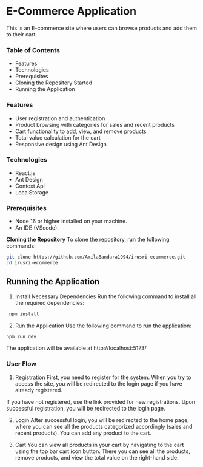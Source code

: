 # E-Commerce Application

This is an E-commerce site where users can browse products and add them to their cart.

### Table of Contents
* Features
* Technologies
* Prerequisites
*  Cloning the Repository Started
*  Running the Application

### Features

* User registration and authentication
* Product browsing with categories for sales and recent products
* Cart functionality to add, view, and remove products
* Total value calculation for the cart
* Responsive design using Ant Design


### Technologies

* React.js 
* Ant Design
* Context Api
* LocalStorage

### Prerequisites
* Node 16 or higher installed on your machine.
* An IDE  (VScode).

**Cloning the Repository**
To clone the repository, run the following commands:
```bash
git clone https://github.com/AmilaBandara1994/irusri-ecommerce.git
cd irusri-ecommerce
```

## Running the Application
1. Install Necessary Dependencies
Run the following command to install all the required dependencies:
```bash
 npm install
```
2. Run the Application
Use the following command to run the application:

```bash
npm run dev
```
The application will be available at http://localhost:5173/


### User Flow
1. Registration
First, you need to register for the system. When you try to access the site, you will be redirected to the login page if you have already registered.

If you have not registered, use the link provided for new registrations. Upon successful registration, you will be redirected to the login page.

2. Login
After successful login, you will be redirected to the home page, where you can see all the products categorized accordingly (sales and recent products). You can add any product to the cart.

3. Cart
You can view all products in your cart by navigating to the cart using the top bar cart icon button. There you can see all the products, remove products, and view the total value on the right-hand side.